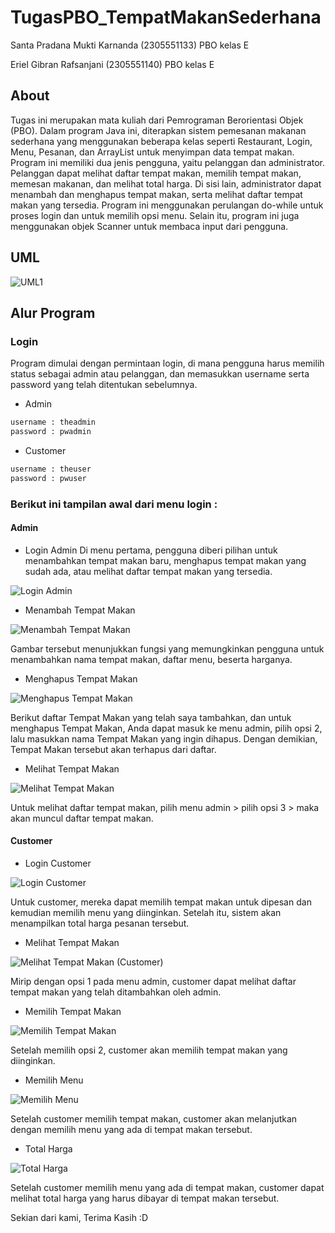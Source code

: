 # TugasPBO_TempatMakanSederhana

Santa Pradana Mukti Karnanda (2305551133) PBO kelas E

Eriel Gibran Rafsanjani (2305551140) PBO kelas E

## About

Tugas ini merupakan mata kuliah dari Pemrograman Berorientasi Objek (PBO). Dalam program Java ini, diterapkan sistem pemesanan makanan sederhana yang menggunakan beberapa kelas seperti Restaurant, Login, Menu, Pesanan, dan ArrayList untuk menyimpan data tempat makan. Program ini memiliki dua jenis pengguna, yaitu pelanggan dan administrator. Pelanggan dapat melihat daftar tempat makan, memilih tempat makan, memesan makanan, dan melihat total harga. Di sisi lain, administrator dapat menambah dan menghapus tempat makan, serta melihat daftar tempat makan yang tersedia. Program ini menggunakan perulangan do-while untuk proses login dan untuk memilih opsi menu. Selain itu, program ini juga menggunakan objek Scanner untuk membaca input dari pengguna.

## UML

![UML1](https://github.com/Wahsindhu/PBO-Project-Restaurant-Sederhana/assets/147221208/ac66939b-032d-4840-aa2c-7a3b4ec08d4b)

## Alur Program

### Login 

Program dimulai dengan permintaan login, di mana pengguna harus memilih status sebagai admin atau pelanggan, dan memasukkan username serta password yang telah ditentukan sebelumnya.

- Admin

```sh
username : theadmin
password : pwadmin
```

- Customer

```sh
username : theuser
password : pwuser
```

### Berikut ini tampilan awal dari menu login :

#### Admin

- Login Admin
Di menu pertama, pengguna diberi pilihan untuk menambahkan tempat makan baru, menghapus tempat makan yang sudah ada, atau melihat daftar tempat makan yang tersedia.

![Login Admin](https://github.com/Wahsindhu/PBO-Project-Restaurant-Sederhana/assets/147221208/0235522f-08f8-45c8-8559-0cb625ccb558)

- Menambah Tempat Makan

![Menambah Tempat Makan](https://github.com/santpr/tugaspbo/assets/147221208/0cbe72dc-dfd7-4c02-a540-aa22955562ba)

Gambar tersebut menunjukkan fungsi yang memungkinkan pengguna untuk menambahkan nama tempat makan, daftar menu, beserta harganya.
- Menghapus Tempat Makan

![Menghapus Tempat Makan](https://github.com/Wahsindhu/PBO-Project-Restaurant-Sederhana/assets/147221208/e08441d3-19a5-4c10-bb21-fcf28acec219)

Berikut daftar Tempat Makan yang telah saya tambahkan, dan untuk menghapus Tempat Makan, Anda dapat masuk ke menu admin, pilih opsi 2, lalu masukkan nama Tempat Makan yang ingin dihapus. Dengan demikian, Tempat Makan tersebut akan terhapus dari daftar.

- Melihat Tempat Makan

![Melihat Tempat Makan](https://github.com/santpr/tugaspbo/assets/147221208/aba93851-d564-4475-ae2a-829380efe60b)

Untuk melihat daftar tempat makan, pilih menu admin > pilih opsi 3 > maka akan muncul daftar tempat makan.

#### Customer

- Login Customer

![Login Customer](https://github.com/santpr/tugaspbo/assets/147221208/7564d800-dc26-413e-8023-456101b2902b)

Untuk customer, mereka dapat memilih tempat makan untuk dipesan dan kemudian memilih menu yang diinginkan. Setelah itu, sistem akan menampilkan total harga pesanan tersebut.

- Melihat Tempat Makan

![Melihat Tempat Makan (Customer)](https://github.com/santpr/tugaspbo/assets/147221208/7ef2ac15-1398-4a04-b3c4-68f5e7741ca5)

Mirip dengan opsi 1 pada menu admin, customer dapat melihat daftar tempat makan yang telah ditambahkan oleh admin.

- Memilih Tempat Makan

![Memilih Tempat Makan](https://github.com/santpr/tugaspbo/assets/147221208/589be670-135e-4e26-9d3e-0ef00b0438df)

Setelah memilih opsi 2, customer akan memilih tempat makan yang diinginkan.

- Memilih Menu

![Memilih Menu](https://github.com/santpr/tugaspbo/assets/147221208/1a031923-c3c4-4a4f-a51a-ccee0a595c2d)

Setelah customer memilih tempat makan, customer akan melanjutkan dengan memilih menu yang ada di tempat makan tersebut.

- Total Harga

![Total Harga](https://github.com/santpr/tugaspbo/assets/147221208/49568414-c66c-483d-9549-def36ed12bab)

Setelah customer memilih menu yang ada di tempat makan, customer dapat melihat total harga yang harus dibayar di tempat makan tersebut.

Sekian dari kami, Terima Kasih :D

